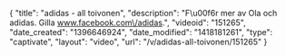 {
    "title": "adidas - all toivonen",
    "description": "F\u00f6r mer av Ola och adidas. Gilla www.facebook.com\/adidas.",
    "videoid": "151265",
    "date_created": "1396646924",
    "date_modified": "1418181261",
    "type": "captivate",
    "layout": "video",
    "url": "\/v\/adidas-all-toivonen\/151265"
}